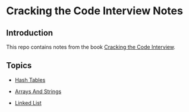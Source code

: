 # Cracking the Code Interview Notes

## Introduction

This repo contains notes from the book [Cracking the Code Interview](https://www.amazon.com/Cracking-Coding-Interview-Programming-Questions/dp/0984782850/ref=sr_1_1?crid=3M9B63Z3JZ0SB&keywords=cracking+the+code+interview&qid=1650274597&s=books&sprefix=cracking+the+code+in%2Cstripbooks%2C1299&sr=1-1).

## Topics

  * [Hash Tables](Notes/Hashtable.md)

  * [Arrays And Strings](Notes/ArraysAndStrings.md)

  * [Linked List](Notes/LinkedList.md)
  
